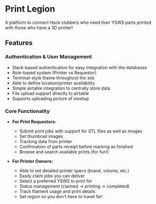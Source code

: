 # Print Legion
A platform to connect Hack clubbers who need their YSWS parts printed with those who have a 3D printer!

## Features

### Authentication & User Management
- Slack-based authentication for easy integration with the databases
- Role-based system (Printer vs Requestor)
- Terminal-style theme throughout the site
- Able to define location/printer availability
- Simple airtable integration to centrally store data
- File upload support directly to airtable
- Supports uploading picture of meetup

### Core Functionality
- **For Print Requestors:**
  - Submit print jobs with support for STL files as well as images
  - Set thumbnail images
  - Tracking data from printer
  - Confirmation of parts receipt before marking as finished
  - Browse and search available prints (for fun!)

- **For Printer Owners:**
  - Able to set detailed printer specs (brand, volume, etc.)
  - Easily claim jobs you can deliver
  - Select a preferred YSWS to print for
  - Status management (claimed → printing → completed)
  - Track filament usage and print details
  - Set region so you don't have to travel far!